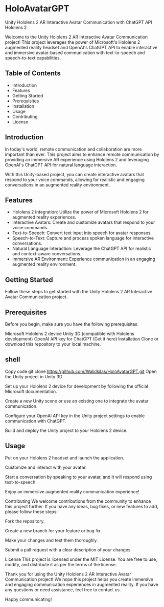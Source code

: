 # HoloAvatarGPT
Unity Hololens 2 AR Interactive Avatar Communication with ChatGPT API
Hololens 2

Welcome to the Unity Hololens 2 AR Interactive Avatar Communication project! This project leverages the power of Microsoft's Hololens 2 augmented reality headset and OpenAI's ChatGPT API to enable interactive and immersive avatar-based communication with text-to-speech and speech-to-text capabilities.

## Table of Contents
- Introduction
- Features
- Getting Started
- Prerequisites
- Installation
- Usage
- Contributing
- License
## Introduction
In today's world, remote communication and collaboration are more important than ever. This project aims to enhance remote communication by providing an immersive AR experience using Hololens 2 and leveraging OpenAI's ChatGPT API for natural language interaction.

With this Unity-based project, you can create interactive avatars that respond to your voice commands, allowing for realistic and engaging conversations in an augmented reality environment.

## Features
- Hololens 2 Integration: Utilize the power of Microsoft Hololens 2 for augmented reality experiences.
- Interactive Avatars: Create and customize avatars that respond to your voice commands.
- Text-to-Speech: Convert text input into speech for avatar responses.
- Speech-to-Text: Capture and process spoken language for interactive conversations.
- Natural Language Interaction: Leverage the ChatGPT API for realistic and context-aware conversations.
- Immersive AR Environment: Experience communication in an engaging augmented reality environment.
## Getting Started
Follow these steps to get started with the Unity Hololens 2 AR Interactive Avatar Communication project.

## Prerequisites
Before you begin, make sure you have the following prerequisites:

Microsoft Hololens 2 device
Unity 3D (compatible with Hololens development)
OpenAI API key for ChatGPT (Get it here)
Installation
Clone or download this repository to your local machine.

## shell
Copy code
git clone https://github.com/Walidkilas/HoloAvatarGPT.git
Open the Unity project in Unity 3D.

Set up your Hololens 2 device for development by following the official Microsoft documentation.

Create a new Unity scene or use an existing one to integrate the avatar communication.

Configure your OpenAI API key in the Unity project settings to enable communication with ChatGPT.

Build and deploy the Unity project to your Hololens 2 device.

## Usage
Put on your Hololens 2 headset and launch the application.

Customize and interact with your avatar.

Start a conversation by speaking to your avatar, and it will respond using text-to-speech.

Enjoy an immersive augmented reality communication experience!

Contributing
We welcome contributions from the community to enhance this project further. If you have any ideas, bug fixes, or new features to add, please follow these steps:

Fork the repository.

Create a new branch for your feature or bug fix.

Make your changes and test them thoroughly.

Submit a pull request with a clear description of your changes.

License
This project is licensed under the MIT License. You are free to use, modify, and distribute it as per the terms of the license.

Thank you for using the Unity Hololens 2 AR Interactive Avatar Communication project! We hope this project helps you create immersive and engaging communication experiences in augmented reality. If you have any questions or need assistance, feel free to contact us.

Happy communicating!
